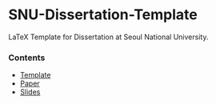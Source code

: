 # SNU-Dissertation-Template

LaTeX Template for Dissertation at Seoul National University.

### Contents

- [Template](manuscript.pdf)
- [Paper](http://snu-primo.hosted.exlibrisgroup.com/primo_library/libweb/action/display.do?tabs=viewOnlineTab&doc=82SNU_INST21557911060002591)
- [Slides](https://www.slideshare.net/taehoonlee86/phd-defense-slides-75959910)
